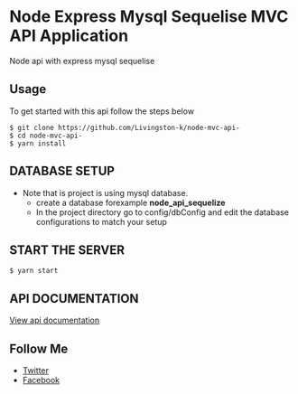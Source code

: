 # Node Express Mysql Sequelise MVC API Application

Node api with express mysql sequelise

## Usage

To get started with this api follow the steps below

```shell
$ git clone https://github.com/Livingston-k/node-mvc-api-
$ cd node-mvc-api-
$ yarn install
```

## DATABASE SETUP

* Note that is project is using mysql database.
  * create a database forexample **node_api_sequelize**
  * In the project directory  go to config/dbConfig and edit the database configurations to match  your setup

## START THE SERVER

```shell
$ yarn start
```

## API DOCUMENTATION

[View api documentation](https://documenter.getpostman.com/view/15074319/Uze1vPTM)

## Follow Me

* [Twitter](https://twitter.com/kadduLivingston)
* [Facebook](https://www.facebook.com/kadduLivingstoneofficial)
